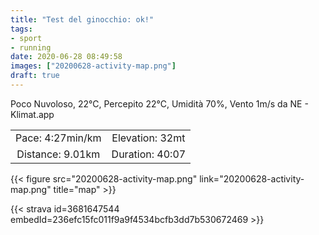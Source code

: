 ```yaml
---
title: "Test del ginocchio: ok!"
tags:
- sport
- running
date: 2020-06-28 08:49:58
images: ["20200628-activity-map.png"]
draft: true
---
```


Poco Nuvoloso, 22°C, Percepito 22°C, Umidità 70%, Vento 1m/s da NE - Klimat.app

| | |
| :-: | :-: |
| Pace: 4:27min/km | Elevation: 32mt |
| Distance: 9.01km | Duration: 40:07 |



{{< figure src="20200628-activity-map.png" link="20200628-activity-map.png" title="map" >}}


{{< strava id=3681647544 embedId=236efc15fc011f9a9f4534bcfb3dd7b530672469 >}}
